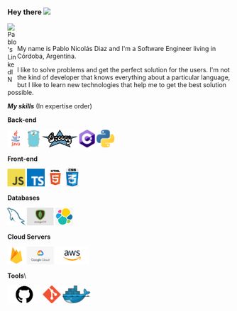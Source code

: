 ### Hey there <img src="https://media.giphy.com/media/hvRJCLFzcasrR4ia7z/giphy.gif" width="25px">

<a href="https://www.linkedin.com/in/pablo-nicolas-diaz/">
  <img align="left" alt="Pablo's LinkedIN" width="22px" src="https://raw.githubusercontent.com/peterthehan/peterthehan/master/assets/linkedin.svg"/>
</a>

<br/>
<br/>

My name is Pablo Nicolás Diaz and I'm a Software Engineer living in Córdoba, Argentina.

I like to solve problems and get the perfect solution for the users. I'm not the kind of developer that knows everything about a particular language, but I like to learn new technologies that help me to get the best solution possible.

***My skills*** (In expertise order)

**Back-end**

<a href="https://java.com/" title="Java"><img height="40" src="icons/java.png" /></a>
<a href="https://golang.org/" title="Golang"><img height="40" src="icons/golang.png" /></a>
<a href="https://groovy-lang.org/" title="Groovy"><img height="40" src="icons/groovy.png" /></a>
<a href="http://csharp.net/" title="C#"><img height="40" src="icons/csharp.png" /></a>
<a href="https://www.python.org/" title="Python"><img height="40" src="icons/python.png" /></a>

**Front-end**

<a href="https://en.wikipedia.org/wiki/JavaScript" title="JavaScript"><img  height="40" src="icons/javascript.png" /></a>
<a href="https://www.typescriptlang.org/" title="TypeScript"><img  height="40" src="icons/typescript.png" /></a>
<a title="html"><img height="40" src="icons/html5.png" /></a>
<a title="css"><img height="40" src="icons/css.png" /></a>


**Databases**

<a href="https://www.mysql.com/" title="MySQL"><img height="40" src="icons/mysql.png" /></a>
<a href="https://www.mongodb.com/" title="Mongo"><img height="40" src="icons/mongodb.png" /></a>
<a href="https://www.elastic.co/" title="Elastic"><img height="40" src="icons/elastic.jpg" /></a>

**Cloud Servers**

<a href="https://firebase.google.com/" title="Firebase"><img height="40" src="icons/firebase.png"/></a>
<a href="https://cloud.google.com/" title="GPC"><img height="40" src="icons/gcp.png"/></a>
<a href="https://aws.amazon.com/" title="AWS"><img height="40" src="icons/aws.png"/></a>

**Tools**\

<a href="https://github.com/" title="GitHub"><img height="40" src="icons/github.png" /></a>
<a href="https://git-scm.com/" title="Git"><img height="40" src="icons/git.png" /></a>
<a href="https://www.docker.com/" title="Docker"><img height="40" src="icons/docker.png" /></a>


